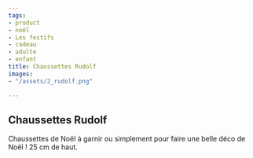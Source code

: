 ```yaml
---
tags:
- product
- noël
- Les festifs
- cadeau
- adulte
- enfant
title: Chaussettes Rudolf
images:
- "/assets/2_rudolf.png"

---
```

## Chaussettes Rudolf

Chaussettes de Noël à garnir ou simplement pour faire une belle déco de Noël ! 25 cm de haut.